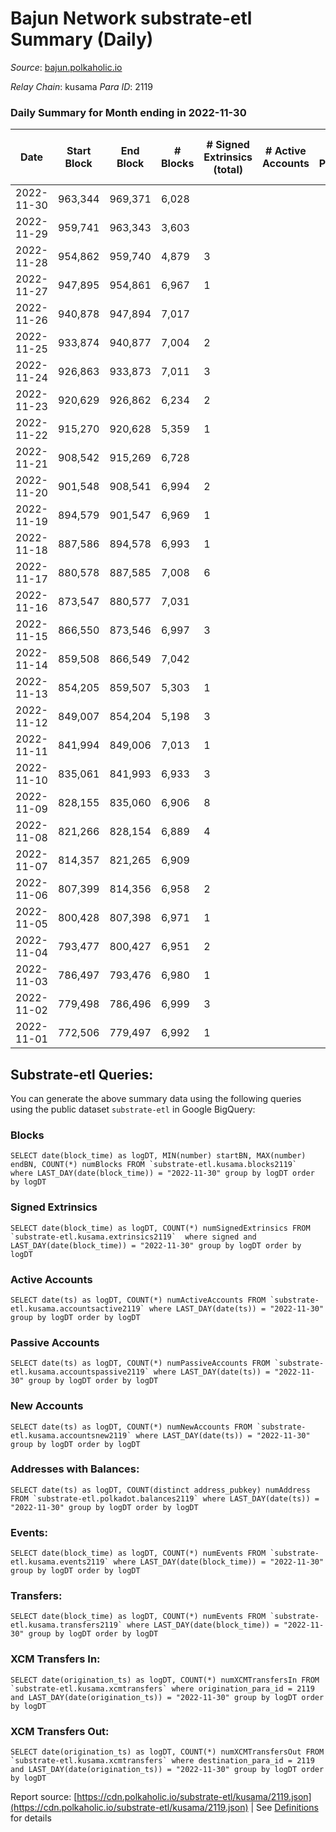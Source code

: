 # Bajun Network substrate-etl Summary (Daily)

_Source_: [bajun.polkaholic.io](https://bajun.polkaholic.io)

*Relay Chain*: kusama
*Para ID*: 2119



### Daily Summary for Month ending in 2022-11-30


| Date | Start Block | End Block | # Blocks | # Signed Extrinsics (total) | # Active Accounts | # Passive | # New | # Addresses with Balances | # Events | # Transfers | # XCM Transfers In | # XCM Transfers Out | Issues | 
| ---- | ----------- | --------- | -------- | --------------------------- | ----------------- | --------- | ----- | ------------------------- | -------- | ----------- | ------------------ | ------------------- | ------ |
| 2022-11-30 | 963,344 | 969,371 | 6,028 |  |  |  |  | 3,291 | 12,059 |   |   |   |  |
| 2022-11-29 | 959,741 | 963,343 | 3,603 |  |  |  |  |  | 7,208 |   |   |   |  |
| 2022-11-28 | 954,862 | 959,740 | 4,879 | 3 |  |  |  |  | 9,782 |   |   |   |  |
| 2022-11-27 | 947,895 | 954,861 | 6,967 | 1 |  |  |  |  | 13,944 |   |   |   |  |
| 2022-11-26 | 940,878 | 947,894 | 7,017 |  |  |  |  |  | 14,038 |   |   |   |  |
| 2022-11-25 | 933,874 | 940,877 | 7,004 | 2 |  |  |  |  | 14,024 | 1  |   |   |  |
| 2022-11-24 | 926,863 | 933,873 | 7,011 | 3 |  |  |  |  | 14,044 |   |   |   |  |
| 2022-11-23 | 920,629 | 926,862 | 6,234 | 2 |  |  |  |  | 12,483 |   |   |   |  |
| 2022-11-22 | 915,270 | 920,628 | 5,359 | 1 |  |  |  |  | 10,727 |   |   |   |  |
| 2022-11-21 | 908,542 | 915,269 | 6,728 |  |  |  |  |  | 13,460 |   |   |   |  |
| 2022-11-20 | 901,548 | 908,541 | 6,994 | 2 |  |  |  |  | 14,007 |   |   |   |  |
| 2022-11-19 | 894,579 | 901,547 | 6,969 | 1 |  |  |  |  | 13,948 |   |   |   |  |
| 2022-11-18 | 887,586 | 894,578 | 6,993 | 1 |  |  |  |  | 13,995 |   |   |   |  |
| 2022-11-17 | 880,578 | 887,585 | 7,008 | 6 |  |  |  |  | 14,056 | 1  |   |   |  |
| 2022-11-16 | 873,547 | 880,577 | 7,031 |  |  |  |  |  | 14,066 |   |   |   |  |
| 2022-11-15 | 866,550 | 873,546 | 6,997 | 3 |  |  |  |  | 14,020 | 2  |   |   |  |
| 2022-11-14 | 859,508 | 866,549 | 7,042 |  |  |  |  |  | 14,088 |   |   |   |  |
| 2022-11-13 | 854,205 | 859,507 | 5,303 | 1 |  |  |  |  | 10,618 |   |   |   |  |
| 2022-11-12 | 849,007 | 854,204 | 5,198 | 3 |  |  |  |  | 10,421 | 2  |   |   |  |
| 2022-11-11 | 841,994 | 849,006 | 7,013 | 1 |  |  |  |  | 14,036 |   |   |   |  |
| 2022-11-10 | 835,061 | 841,993 | 6,933 | 3 |  |  |  |  | 13,888 |   |   |   |  |
| 2022-11-09 | 828,155 | 835,060 | 6,906 | 8 |  |  |  |  | 13,865 | 4  |   |   |  |
| 2022-11-08 | 821,266 | 828,154 | 6,889 | 4 |  |  |  |  | 13,809 | 2  |   |   |  |
| 2022-11-07 | 814,357 | 821,265 | 6,909 |  |  |  |  |  | 13,822 |   |   |   |  |
| 2022-11-06 | 807,399 | 814,356 | 6,958 | 2 |  |  |  |  | 13,932 |   |   |   |  |
| 2022-11-05 | 800,428 | 807,398 | 6,971 | 1 |  |  |  |  | 13,955 |   |   |   |  |
| 2022-11-04 | 793,477 | 800,427 | 6,951 | 2 |  |  |  |  | 13,918 |   |   |   |  |
| 2022-11-03 | 786,497 | 793,476 | 6,980 | 1 |  |  |  |  | 13,970 |   |   |   |  |
| 2022-11-02 | 779,498 | 786,496 | 6,999 | 3 |  |  |  |  | 14,019 |   |   |   |  |
| 2022-11-01 | 772,506 | 779,497 | 6,992 | 1 |  |  |  |  | 13,994 |   |   |   |  |

## Substrate-etl Queries:
You can generate the above summary data using the following queries using the public dataset `substrate-etl` in Google BigQuery:


### Blocks
```
SELECT date(block_time) as logDT, MIN(number) startBN, MAX(number) endBN, COUNT(*) numBlocks FROM `substrate-etl.kusama.blocks2119`  where LAST_DAY(date(block_time)) = "2022-11-30" group by logDT order by logDT
```


### Signed Extrinsics
```
SELECT date(block_time) as logDT, COUNT(*) numSignedExtrinsics FROM `substrate-etl.kusama.extrinsics2119`  where signed and LAST_DAY(date(block_time)) = "2022-11-30" group by logDT order by logDT
```


### Active Accounts
```
SELECT date(ts) as logDT, COUNT(*) numActiveAccounts FROM `substrate-etl.kusama.accountsactive2119` where LAST_DAY(date(ts)) = "2022-11-30" group by logDT order by logDT
```


### Passive Accounts
```
SELECT date(ts) as logDT, COUNT(*) numPassiveAccounts FROM `substrate-etl.kusama.accountspassive2119` where LAST_DAY(date(ts)) = "2022-11-30" group by logDT order by logDT
```


### New Accounts
```
SELECT date(ts) as logDT, COUNT(*) numNewAccounts FROM `substrate-etl.kusama.accountsnew2119` where LAST_DAY(date(ts)) = "2022-11-30" group by logDT order by logDT
```


### Addresses with Balances:
```
SELECT date(ts) as logDT, COUNT(distinct address_pubkey) numAddress FROM `substrate-etl.polkadot.balances2119` where LAST_DAY(date(ts)) = "2022-11-30" group by logDT order by logDT
```


### Events:
```
SELECT date(block_time) as logDT, COUNT(*) numEvents FROM `substrate-etl.kusama.events2119` where LAST_DAY(date(block_time)) = "2022-11-30" group by logDT order by logDT
```


### Transfers:
```
SELECT date(block_time) as logDT, COUNT(*) numEvents FROM `substrate-etl.kusama.transfers2119` where LAST_DAY(date(block_time)) = "2022-11-30" group by logDT order by logDT
```


### XCM Transfers In:
```
SELECT date(origination_ts) as logDT, COUNT(*) numXCMTransfersIn FROM `substrate-etl.kusama.xcmtransfers` where origination_para_id = 2119 and LAST_DAY(date(origination_ts)) = "2022-11-30" group by logDT order by logDT
```


### XCM Transfers Out:
```
SELECT date(origination_ts) as logDT, COUNT(*) numXCMTransfersOut FROM `substrate-etl.kusama.xcmtransfers` where destination_para_id = 2119 and LAST_DAY(date(origination_ts)) = "2022-11-30" group by logDT order by logDT
```



Report source: [https://cdn.polkaholic.io/substrate-etl/kusama/2119.json](https://cdn.polkaholic.io/substrate-etl/kusama/2119.json) | See [Definitions](/DEFINITIONS.md) for details
